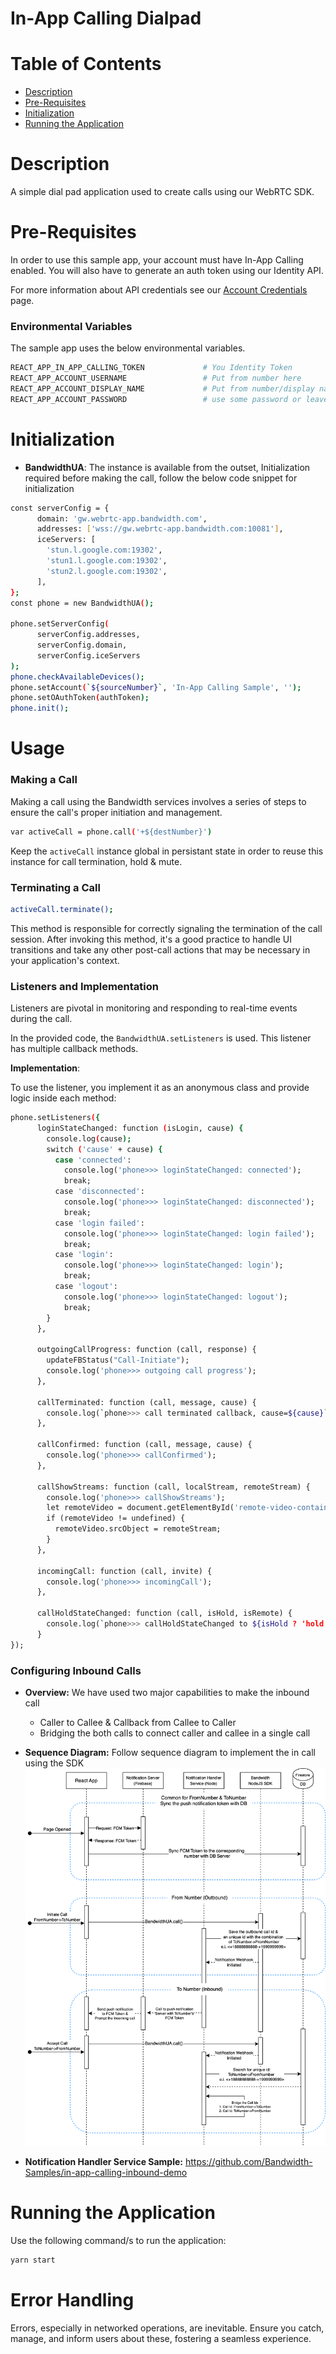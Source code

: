 # In-App Calling Dialpad

 # Table of Contents

* [Description](#description)
* [Pre-Requisites](#pre-requisites)
* [Initialization](#initialization)
* [Running the Application](#running-the-application)

# Description

A simple dial pad application used to create calls using our WebRTC SDK.

# Pre-Requisites

In order to use this sample app, your account must have In-App Calling enabled. You will also have to generate an auth token using our Identity API.

For more information about API credentials see our [Account Credentials](https://dev.bandwidth.com/docs/account/credentials) page.

### Environmental Variables

The sample app uses the below environmental variables.

```sh
REACT_APP_IN_APP_CALLING_TOKEN             # You Identity Token
REACT_APP_ACCOUNT_USERNAME                 # Put from number here
REACT_APP_ACCOUNT_DISPLAY_NAME             # Put from number/display name here
REACT_APP_ACCOUNT_PASSWORD                 # use some password or leave it empty
```

# Initialization

- **BandwidthUA**: The instance is available from the outset, Initialization required before making the call, follow the below code snippet for initialization
```sh 
const serverConfig = {
      domain: 'gw.webrtc-app.bandwidth.com',
      addresses: ['wss://gw.webrtc-app.bandwidth.com:10081'],
      iceServers: [
        'stun.l.google.com:19302',
        'stun1.l.google.com:19302',
        'stun2.l.google.com:19302',
      ],
};
const phone = new BandwidthUA();

phone.setServerConfig(
      serverConfig.addresses,
      serverConfig.domain,
      serverConfig.iceServers
);
phone.checkAvailableDevices();
phone.setAccount(`${sourceNumber}`, 'In-App Calling Sample', '');
phone.setOAuthToken(authToken);
phone.init();
```

# Usage

### Making a Call

Making a call using the Bandwidth services involves a series of steps to ensure the call's proper initiation and management.

```sh
var activeCall = phone.call('+${destNumber}')
```

Keep the `activeCall` instance global in persistant state in order to reuse this instance for call termination, hold & mute.
### Terminating a Call

```sh
activeCall.terminate();
```

This method is responsible for correctly signaling the termination of the call session. After invoking this method, it's a good practice to handle UI transitions and take any other post-call actions that may be necessary in your application's context.

### Listeners and Implementation

Listeners are pivotal in monitoring and responding to real-time events during the call.

In the provided code, the `BandwidthUA.setListeners` is used. This listener has multiple callback methods.

**Implementation**:

To use the listener, you implement it as an anonymous class and provide logic inside each method:

```sh
phone.setListeners({
      loginStateChanged: function (isLogin, cause) {
        console.log(cause);
        switch ('cause' + cause) {
          case 'connected':
            console.log('phone>>> loginStateChanged: connected');
            break;
          case 'disconnected':
            console.log('phone>>> loginStateChanged: disconnected');            
            break;
          case 'login failed':
            console.log('phone>>> loginStateChanged: login failed');
            break;
          case 'login':
            console.log('phone>>> loginStateChanged: login');
            break;
          case 'logout':
            console.log('phone>>> loginStateChanged: logout');
            break;
        }
      },

      outgoingCallProgress: function (call, response) {
        updateFBStatus("Call-Initiate");
        console.log('phone>>> outgoing call progress');
      },

      callTerminated: function (call, message, cause) {
        console.log(`phone>>> call terminated callback, cause=${cause}`);
      },

      callConfirmed: function (call, message, cause) {
        console.log('phone>>> callConfirmed');
      },

      callShowStreams: function (call, localStream, remoteStream) {
        console.log('phone>>> callShowStreams');
        let remoteVideo = document.getElementById('remote-video-container');
        if (remoteVideo != undefined) {
          remoteVideo.srcObject = remoteStream;
        }
      },

      incomingCall: function (call, invite) {
        console.log('phone>>> incomingCall');
      },

      callHoldStateChanged: function (call, isHold, isRemote) {
        console.log(`phone>>> callHoldStateChanged to ${isHold ? 'hold' : 'unhold'} `);
      }
});
```

### Configuring Inbound Calls

- **Overview:** We have used two major capabilities to make the inbound call

    - Caller to Callee & Callback from Callee to Caller
    - Bridging the both calls to connect caller and callee in a single call

- **Sequence Diagram:** Follow sequence diagram to implement the in call using the SDK
![InboundFLow](bandwidth-inbound-react.drawio.svg)

- **Notification Handler Service Sample:**
  https://github.com/Bandwidth-Samples/in-app-calling-inbound-demo

# Running the Application

Use the following command/s to run the application:

```sh
yarn start
```

# Error Handling

Errors, especially in networked operations, are inevitable. Ensure you catch, manage, and inform users about these, fostering a seamless experience.

